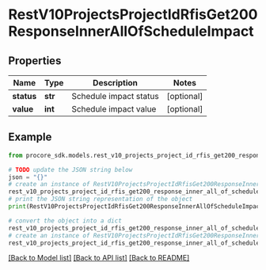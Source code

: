# RestV10ProjectsProjectIdRfisGet200ResponseInnerAllOfScheduleImpact


## Properties

Name | Type | Description | Notes
------------ | ------------- | ------------- | -------------
**status** | **str** | Schedule impact status | [optional] 
**value** | **int** | Schedule impact value | [optional] 

## Example

```python
from procore_sdk.models.rest_v10_projects_project_id_rfis_get200_response_inner_all_of_schedule_impact import RestV10ProjectsProjectIdRfisGet200ResponseInnerAllOfScheduleImpact

# TODO update the JSON string below
json = "{}"
# create an instance of RestV10ProjectsProjectIdRfisGet200ResponseInnerAllOfScheduleImpact from a JSON string
rest_v10_projects_project_id_rfis_get200_response_inner_all_of_schedule_impact_instance = RestV10ProjectsProjectIdRfisGet200ResponseInnerAllOfScheduleImpact.from_json(json)
# print the JSON string representation of the object
print(RestV10ProjectsProjectIdRfisGet200ResponseInnerAllOfScheduleImpact.to_json())

# convert the object into a dict
rest_v10_projects_project_id_rfis_get200_response_inner_all_of_schedule_impact_dict = rest_v10_projects_project_id_rfis_get200_response_inner_all_of_schedule_impact_instance.to_dict()
# create an instance of RestV10ProjectsProjectIdRfisGet200ResponseInnerAllOfScheduleImpact from a dict
rest_v10_projects_project_id_rfis_get200_response_inner_all_of_schedule_impact_from_dict = RestV10ProjectsProjectIdRfisGet200ResponseInnerAllOfScheduleImpact.from_dict(rest_v10_projects_project_id_rfis_get200_response_inner_all_of_schedule_impact_dict)
```
[[Back to Model list]](../README.md#documentation-for-models) [[Back to API list]](../README.md#documentation-for-api-endpoints) [[Back to README]](../README.md)


